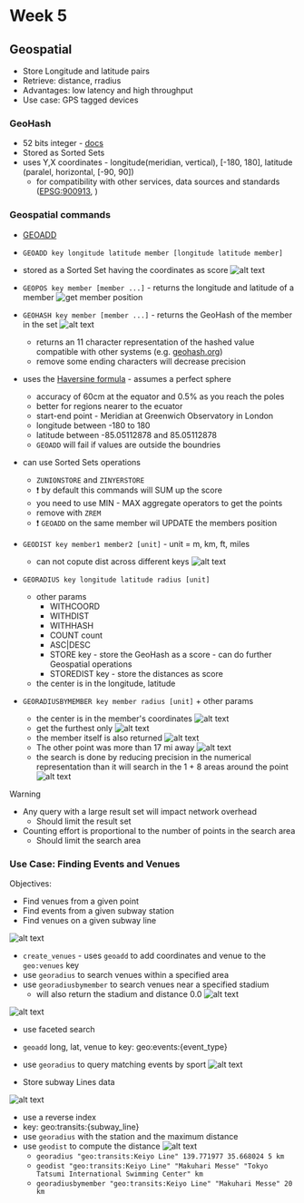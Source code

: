 # Week 5

## Geospatial
- Store Longitude and latitude pairs
- Retrieve: distance, rradius
- Advantages: low latency and high throughput
- Use case: GPS tagged devices

### GeoHash
- 52 bits integer - [docs](https://en.wikipedia.org/wiki/Geohash)
- Stored as Sorted Sets
- uses Y,X coordinates - longitude(meridian, vertical), [-180, 180], latitude (paralel, horizontal, [-90, 90])
    - for compatibility with other services, data sources and standards ([EPSG:900913](https://epsg.io/900913), )

### Geospatial commands
- [GEOADD](https://redis.io/docs/latest/commands/geoadd/)
- `GEOADD key longitude latitude member [longitude latitude member]`
- stored as a Sorted Set having the coordinates as score
![alt text](media/image-18.png)

- `GEOPOS key member [member ...]` - returns the longitude and latitude of a member
![get member position](media/image-19.png)
- `GEOHASH key member [member ...]` - returns the GeoHash of the member in the set
![alt text](media/image-20.png)
    - returns an 11 character representation of the hashed value compatible with other systems (e.g. [geohash.org](http://geohash.org/xn77h1fbep0))
    - remove some ending characters will decrease precision
- uses the [Haversine formula](https://en.wikipedia.org/wiki/Haversine_formula) - assumes a perfect sphere
    - accuracy of 60cm at the equator and 0.5% as you reach the poles
    - better for regions nearer to the ecuator
    - start-end point - Meridian at Greenwich Observatory in London
    - longitude between -180 to 180
    - latitude between -85.05112878 and 85.05112878
    - `GEOADD` will fail if values are outside the boundries
- can use Sorted Sets operations
    - `ZUNIONSTORE` and `ZINYERSTORE`
    - :exclamation: by default this commands will SUM up the score
    - you need to use MIN - MAX aggregate operators to get the points
    - remove with `ZREM`
    - :exclamation: `GEOADD` on the same member wil UPDATE the members position

- `GEODIST key member1 member2 [unit]` - unit = m, km, ft, miles
    - can not copute dist across different keys
![alt text](media/image-21.png)

- `GEORADIUS key longitude latitude radius [unit]`
    - other params 
        - WITHCOORD
        - WITHDIST
        - WITHHASH
        - COUNT count
        - ASC|DESC
        - STORE key - store the GeoHash as a score - can do further Geospatial operations
        - STOREDIST key - store the distances as score
    - the center is in the longitude, latitude
- `GEORADIUSBYMEMBER key member radius [unit]` + other params
    - the center is in the member's coordinates
![alt text](media/image-22.png)
    - get the furthest only
![alt text](media/image-23.png)
    - the member itself is also returned
    ![alt text](media/image-24.png)
    - The other point was more than 17 mi away
    ![alt text](media/image-25.png)
    - the search is done by reducing precision in the numerical representation than it will search in the 1 + 8 areas around the point
    ![alt text](media/image-26.png)

> [!WARNING]
> - Any query with a large result set will impact network overhead 
>   - Should limit the result set
> - Counting effort is proportional to the number of points in the search area
>   - Should limit the search area

### Use Case: Finding Events and Venues
Objectives:
- Find venues from a given point
- Find events from a given subway station
- Find venues on a given subway line

![alt text](media/image-27.png)

- `create_venues` - uses `geoadd` to add coordinates and venue to the `geo:venues` key
- use `georadius` to search venues within a specified area
- use `georadiusbymember` to search venues near a specified stadium
    - will also return the stadium and distance 0.0
![alt text](media/image-30.png)

![alt text](media/image-28.png)
- use faceted search
- `geoadd` long, lat, venue to key: geo:events:{event_type}
- use `georadius` to query matching events by sport
![alt text](media/image-29.png)

- Store subway Lines data

![alt text](media/image-31.png)
- use a reverse index
- key: geo:transits:{subway_line}
- use `georadius` with the station and the maximum distance
- use `geodist` to compute the distance
![alt text](media/image-32.png)
    - `georadius "geo:transits:Keiyo Line" 139.771977 35.668024 5 km`
    - `geodist "geo:transits:Keiyo Line" "Makuhari Messe" "Tokyo Tatsumi International Swimming Center" km`
    - `georadiusbymember "geo:transits:Keiyo Line" "Makuhari Messe" 20 km`
